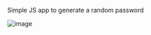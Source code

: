 Simple JS app to generate a random password

![image](https://user-images.githubusercontent.com/23014457/172056627-135c8041-260d-458a-aede-69a394c41c49.png)
